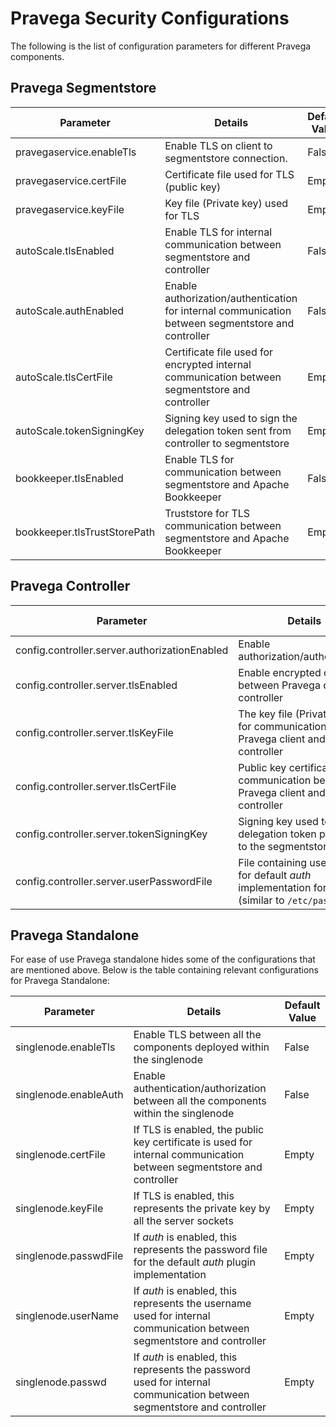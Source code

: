 <!--
Copyright (c) 2017 Dell Inc., or its subsidiaries. All Rights Reserved.

Licensed under the Apache License, Version 2.0 (the "License");
you may not use this file except in compliance with the License.
You may obtain a copy of the License at

    http://www.apache.org/licenses/LICENSE-2.0
-->
# Pravega Security Configurations

The following is the list of configuration parameters for different Pravega components.

## Pravega Segmentstore

|Parameter|Details|Default Value|
|---------|-------|-------------|
|pravegaservice.enableTls| Enable TLS on client to segmentstore connection.|False|
|pravegaservice.certFile|Certificate file used for TLS (public key)| Empty|
|pravegaservice.keyFile|Key file (Private key) used for TLS|Empty|
|autoScale.tlsEnabled| Enable TLS for internal communication between segmentstore and controller|False|
|autoScale.authEnabled|Enable authorization/authentication for internal communication  between segmentstore and controller|False|
|autoScale.tlsCertFile|Certificate file used for encrypted internal communication between segmentstore and controller| Empty|
|autoScale.tokenSigningKey|Signing key used to sign the delegation token sent from controller to segmentstore| Empty|
|bookkeeper.tlsEnabled|Enable TLS for communication between segmentstore and Apache Bookkeeper| False|
|bookkeeper.tlsTrustStorePath| Truststore for TLS communication between segmentstore and Apache Bookkeeper| Empty |

## Pravega Controller

|Parameter|Details|Default Value|
|---------|-------|-------------|
|config.controller.server.authorizationEnabled|Enable authorization/authentication| False|
|config.controller.server.tlsEnabled|Enable encrypted channel between Pravega client and controller|False|
|config.controller.server.tlsKeyFile|The key file (Private key) for communication between Pravega client and controller|Empty|
|config.controller.server.tlsCertFile|Public key certificate for communication between Pravega client and controller|Empty|
|config.controller.server.tokenSigningKey|Signing key used to sign the delegation token passed on to the segmentstore|Empty|
|config.controller.server.userPasswordFile|File containing user details for default _auth_ implementation for Pravega (similar to `/etc/passwd`)|Empty|
   
## Pravega Standalone
For ease of use Pravega standalone hides some of the configurations that are mentioned above. Below is the table containing relevant configurations for Pravega Standalone:

|Parameter|Details|Default Value|
|---------|-------|-------------|
|singlenode.enableTls|Enable TLS between all the components deployed within the singlenode| False|
|singlenode.enableAuth|Enable authentication/authorization between all the components within the singlenode |False|
|singlenode.certFile|If TLS is enabled, the public key certificate is used for internal communication between segmentstore and controller|Empty|
|singlenode.keyFile|If TLS is enabled, this represents the private key by all the server sockets| Empty|
|singlenode.passwdFile|If _auth_ is enabled, this represents the password file for the default _auth_ plugin implementation|Empty|
|singlenode.userName|If _auth_ is enabled, this represents the username used for internal communication between segmentstore and controller|Empty|
|singlenode.passwd|If _auth_ is enabled, this represents the password used for internal communication between segmentstore and controller|Empty|
